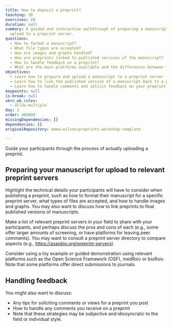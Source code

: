 ```yaml
---
title: How to deposit a preprint?
teaching: 30
exercises: 20
duration: null
summary: A guided and interactive walkthrough of preparing a manuscript for
  upload to a preprint server.
questions:
  - How to format a manuscript?
  - What file types are accepted?
  - How are images and graphs handled?
  - How are preprints linked to published versions of the manuscript?
  - How to handle feedback on a preprint?
  - What are the main platforms available and the differences between them?
objectives:
  - Learn how to prepare and upload a manuscript to a preprint server
  - Learn how to link the published version of a manuscript back to a preprint
  - Learn how to handle comments and solicit feedback on your preprint
keypoints: null
is-break: null
ukrn_wb_rules:
  - allow-multiple
day: 1
order: 400000
missingDependencies: []
dependencies: []
originalRepository: emma-wilson/preprints-workshop-template

---
```

Guide your participants through the process of actually uploading a preprint.

## Preparing your manuscript for upload to relevant preprint servers

Highlight the technical details your participants will have to consider when publishing a preprint, such as how to format their manuscript for a specific preprint server, what types of files are accepted, and how to handle images and graphs. You may also want to discuss how to link preprints to final published versions of manuscripts.

Make a list of relevant preprint servers in your field to share with your participants, and perhaps discuss the pros and cons of each (e.g., some offer larger amounts of screening, or have platforms for leaving peer comments). You may want to consult a preprint server directory to compare aspects (e.g., https://asapbio.org/preprint-servers).

Consider using a toy example or guided demonstration using relevant platforms such as the Open Science Framework (OSF), medRxiv or bioRxiv. Note that some platforms offer direct submissions to journals.

## Handling feedback 

You might also want to discuss:

- Any tips for soliciting comments or views for a preprint you post
- How to handle any comments you receive on a preprint
- Note that these strategies may be subjective and idiosyncratic to the field or individual style.
